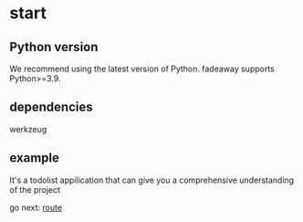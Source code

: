 # start

## Python version
We recommend using the latest version of Python. fadeaway supports Python>=3.9.

## dependencies

werkzeug

## example

It's a todolist appilication that can give you a comprehensive understanding of the project

go next: [route](route.md)